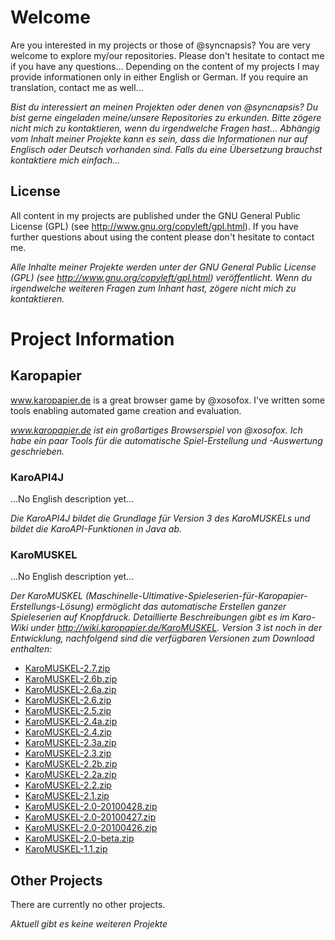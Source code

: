 # Welcome
Are you interested in my projects or those of @syncnapsis?
You are very welcome to explore my/our repositories. Please don't hesitate to contact me if you have any questions...
Depending on the content of my projects I may provide informationen only in either English or German. If you require an translation, contact me as well...

_Bist du interessiert an meinen Projekten oder denen von @syncnapsis?
Du bist gerne eingeladen meine/unsere Repositories zu erkunden. Bitte zögere nicht mich zu kontaktieren, wenn du irgendwelche Fragen hast...
Abhängig vom Inhalt meiner Projekte kann es sein, dass die Informationen nur auf Englisch oder Deutsch vorhanden sind. Falls du eine Übersetzung brauchst kontaktiere mich einfach..._

## License
All content in my projects are published under the GNU General Public License (GPL) (see http://www.gnu.org/copyleft/gpl.html).
If you have further questions about using the content please don't hesitate to contact me.

_Alle Inhalte meiner Projekte werden unter der GNU General Public License (GPL) (see http://www.gnu.org/copyleft/gpl.html) veröffentlicht.
Wenn du irgendwelche weiteren Fragen zum Inhant hast, zögere nicht mich zu kontaktieren._

# Project Information
## Karopapier
www.karopapier.de is a great browser game by @xosofox.
I've written some tools enabling automated game creation and evaluation.

_www.karopapier.de ist ein großartiges Browserspiel von @xosofox.
Ich habe ein paar Tools für die automatische Spiel-Erstellung und -Auswertung geschrieben._

### KaroAPI4J
...No English description yet...

_Die KaroAPI4J bildet die Grundlage für Version 3 des KaroMUSKELs und bildet die KaroAPI-Funktionen in Java ab._

### KaroMUSKEL
...No English description yet...

_Der KaroMUSKEL (Maschinelle-Ultimative-Spieleserien-für-Karopapier-Erstellungs-Lösung) ermöglicht das automatische Erstellen ganzer Spieleserien auf Knopfdruck. Detaillierte Beschreibungen gibt es im Karo-Wiki under http://wiki.karopapier.de/KaroMUSKEL. Version 3 ist noch in der Entwicklung, nachfolgend sind die verfügbaren Versionen zum Download enthalten:_

* [KaroMUSKEL-2.7.zip](karopapier/KaroMUSKEL-2.7.zip)
* [KaroMUSKEL-2.6b.zip](karopapier/KaroMUSKEL-2.6b.zip)
* [KaroMUSKEL-2.6a.zip](karopapier/KaroMUSKEL-2.6a.zip)
* [KaroMUSKEL-2.6.zip](karopapier/KaroMUSKEL-2.6.zip)
* [KaroMUSKEL-2.5.zip](karopapier/KaroMUSKEL-2.5.zip)
* [KaroMUSKEL-2.4a.zip](karopapier/KaroMUSKEL-2.4a.zip)
* [KaroMUSKEL-2.4.zip](karopapier/KaroMUSKEL-2.4.zip)
* [KaroMUSKEL-2.3a.zip](karopapier/KaroMUSKEL-2.3a.zip)
* [KaroMUSKEL-2.3.zip](karopapier/KaroMUSKEL-2.3.zip)
* [KaroMUSKEL-2.2b.zip](karopapier/KaroMUSKEL-2.2b.zip)
* [KaroMUSKEL-2.2a.zip](karopapier/KaroMUSKEL-2.2a.zip)
* [KaroMUSKEL-2.2.zip](karopapier/KaroMUSKEL-2.2.zip)
* [KaroMUSKEL-2.1.zip](karopapier/KaroMUSKEL-2.1.zip)
* [KaroMUSKEL-2.0-20100428.zip](karopapier/KaroMUSKEL-2.0-20100428.zip)
* [KaroMUSKEL-2.0-20100427.zip](karopapier/KaroMUSKEL-2.0-20100427.zip)
* [KaroMUSKEL-2.0-20100426.zip](karopapier/KaroMUSKEL-2.0-20100426.zip)
* [KaroMUSKEL-2.0-beta.zip](karopapier/KaroMUSKEL-2.0-beta.zip)
* [KaroMUSKEL-1.1.zip](karopapier/KaroMUSKEL-1.1.zip)

## Other Projects
There are currently no other projects.

_Aktuell gibt es keine weiteren Projekte_
